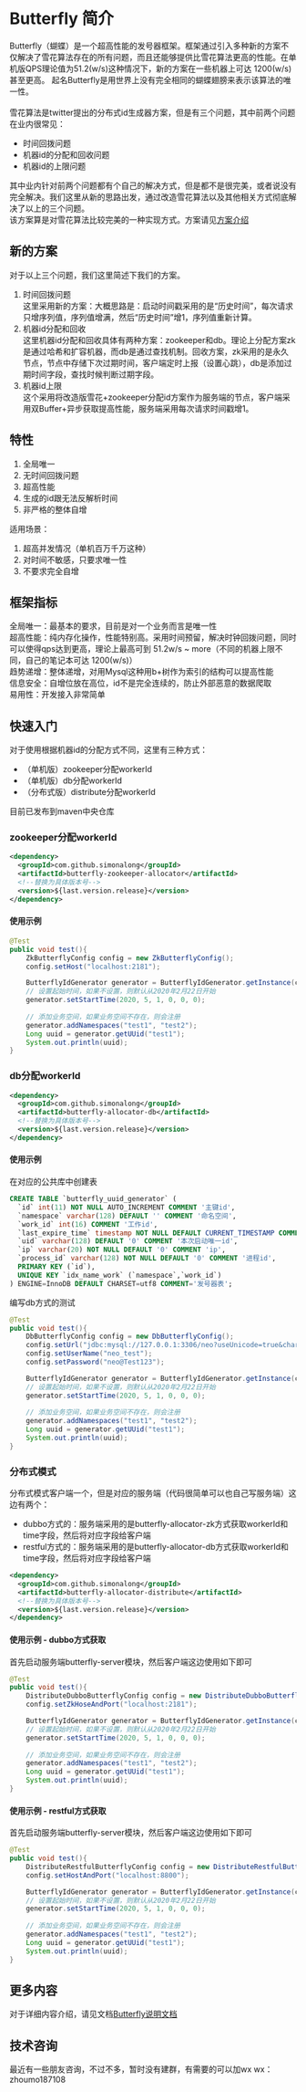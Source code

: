 # Butterfly 简介

Butterfly（蝴蝶）是一个超高性能的发号器框架。框架通过引入多种新的方案不仅解决了雪花算法存在的所有问题，而且还能够提供比雪花算法更高的性能。在单机版QPS理论值为51.2(w/s)这种情况下，新的方案在一些机器上可达 1200(w/s) 甚至更高。
起名Butterfly是用世界上没有完全相同的蝴蝶翅膀来表示该算法的唯一性。
<br /><br />
雪花算法是twitter提出的分布式id生成器方案，但是有三个问题，其中前两个问题在业内很常见：

- 时间回拨问题
- 机器id的分配和回收问题
- 机器id的上限问题

其中业内针对前两个问题都有个自己的解决方式，但是都不是很完美，或者说没有完全解决。我们这里从新的思路出发，通过改造雪花算法以及其他相关方式彻底解决了以上的三个问题。<br />该方案算是对雪花算法比较完美的一种实现方式。方案请见[方案介绍](https://www.yuque.com/simonalong/butterfly)


## 新的方案
对于以上三个问题，我们这里简述下我们的方案。
1. 时间回拨问题<br/>
这里采用新的方案：大概思路是：启动时间戳采用的是“历史时间”，每次请求只增序列值，序列值增满，然后“历史时间”增1，序列值重新计算。
2. 机器id分配和回收<br/>
这里机器id分配和回收具体有两种方案：zookeeper和db。理论上分配方案zk是通过哈希和扩容机器，而db是通过查找机制。回收方案，zk采用的是永久节点，节点中存储下次过期时间，客户端定时上报（设置心跳），db是添加过期时间字段，查找时候判断过期字段。
3. 机器id上限<br/>
这个采用将改造版雪花+zookeeper分配id方案作为服务端的节点，客户端采用双Buffer+异步获取提高性能，服务端采用每次请求时间戳增1。

## 特性
1. 全局唯一
2. 无时间回拨问题
3. 超高性能
4. 生成的id跟无法反解析时间
5. 非严格的整体自增

适用场景：
1. 超高并发情况（单机百万千万这种）
2. 对时间不敏感，只要求唯一性
3. 不要求完全自增

## 框架指标
全局唯一：最基本的要求，目前是对一个业务而言是唯一性<br/>
超高性能：纯内存化操作，性能特别高。采用时间预留，解决时钟回拨问题，同时可以使得qps达到更高，理论上最高可到 51.2w/s ~ more（不同的机器上限不同，自己的笔记本可达 1200(w/s)）<br/>
趋势递增：整体递增，对用Mysql这种用b+树作为索引的结构可以提高性能<br/>
信息安全：自增位放在高位，id不是完全连续的，防止外部恶意的数据爬取<br/>
易用性：开发接入非常简单<br/>

## 快速入门
对于使用根据机器id的分配方式不同，这里有三种方式：
- （单机版）zookeeper分配workerId
- （单机版）db分配workerId
- （分布式版）distribute分配workerId

目前已发布到maven中央仓库
### zookeeper分配workerId
```xml
<dependency>
  <groupId>com.github.simonalong</groupId>
  <artifactId>butterfly-zookeeper-allocator</artifactId>
  <!--替换为具体版本号-->
  <version>${last.version.release}</version>
</dependency>
```
#### 使用示例
```java
@Test
public void test(){
    ZkButterflyConfig config = new ZkButterflyConfig();
    config.setHost("localhost:2181");

    ButterflyIdGenerator generator = ButterflyIdGenerator.getInstance(config);
    // 设置起始时间，如果不设置，则默认从2020年2月22日开始
    generator.setStartTime(2020, 5, 1, 0, 0, 0);
            
    // 添加业务空间，如果业务空间不存在，则会注册
    generator.addNamespaces("test1", "test2");
    Long uuid = generator.getUUid("test1");
    System.out.println(uuid);
}
```
### db分配workerId
```xml
<dependency>
  <groupId>com.github.simonalong</groupId>
  <artifactId>butterfly-allocator-db</artifactId>
  <!--替换为具体版本号-->
  <version>${last.version.release}</version>
</dependency>
```
#### 使用示例
在对应的公共库中创建表
```sql
CREATE TABLE `butterfly_uuid_generator` (
  `id` int(11) NOT NULL AUTO_INCREMENT COMMENT '主键id',
  `namespace` varchar(128) DEFAULT '' COMMENT '命名空间',
  `work_id` int(16) COMMENT '工作id',
  `last_expire_time` timestamp NOT NULL DEFAULT CURRENT_TIMESTAMP COMMENT '下次失效时间',
  `uid` varchar(128) DEFAULT '0' COMMENT '本次启动唯一id',
  `ip` varchar(20) NOT NULL DEFAULT '0' COMMENT 'ip',
  `process_id` varchar(128) NOT NULL DEFAULT '0' COMMENT '进程id',
  PRIMARY KEY (`id`),
  UNIQUE KEY `idx_name_work` (`namespace`,`work_id`)
) ENGINE=InnoDB DEFAULT CHARSET=utf8 COMMENT='发号器表';
```
编写db方式的测试
```java
@Test
public void test(){
    DbButterflyConfig config = new DbButterflyConfig();
    config.setUrl("jdbc:mysql://127.0.0.1:3306/neo?useUnicode=true&characterEncoding=UTF-8&useSSL=false&&allowPublicKeyRetrieval=true");
    config.setUserName("neo_test");
    config.setPassword("neo@Test123");

    ButterflyIdGenerator generator = ButterflyIdGenerator.getInstance(config);
    // 设置起始时间，如果不设置，则默认从2020年2月22日开始
    generator.setStartTime(2020, 5, 1, 0, 0, 0);
            
    // 添加业务空间，如果业务空间不存在，则会注册
    generator.addNamespaces("test1", "test2");
    Long uuid = generator.getUUid("test1");
    System.out.println(uuid);
}
```

### 分布式模式
分布式模式客户端一个，但是对应的服务端（代码很简单可以也自己写服务端）这边有两个：
- dubbo方式的：服务端采用的是butterfly-allocator-zk方式获取workerId和time字段，然后将对应字段给客户端
- restful方式的：服务端采用的是butterfly-allocator-db方式获取workerId和time字段，然后将对应字段给客户端
```xml
<dependency>
  <groupId>com.github.simonalong</groupId>
  <artifactId>butterfly-allocator-distribute</artifactId>
  <!--替换为具体版本号-->
  <version>${last.version.release}</version>
</dependency>
```
#### 使用示例 - dubbo方式获取
首先启动服务端butterfly-server模块，然后客户端这边使用如下即可
```java
@Test
public void test(){
    DistributeDubboButterflyConfig config = new DistributeDubboButterflyConfig();
    config.setZkHoseAndPort("localhost:2181");

    ButterflyIdGenerator generator = ButterflyIdGenerator.getInstance(config);
    // 设置起始时间，如果不设置，则默认从2020年2月22日开始
    generator.setStartTime(2020, 5, 1, 0, 0, 0);
            
    // 添加业务空间，如果业务空间不存在，则会注册
    generator.addNamespaces("test1", "test2");
    Long uuid = generator.getUUid("test1");
    System.out.println(uuid);
}
```

#### 使用示例 - restful方式获取
首先启动服务端butterfly-server模块，然后客户端这边使用如下即可
```java
@Test
public void test(){
    DistributeRestfulButterflyConfig config = new DistributeRestfulButterflyConfig();
    config.setHostAndPort("localhost:8800");

    ButterflyIdGenerator generator = ButterflyIdGenerator.getInstance(config);
    // 设置起始时间，如果不设置，则默认从2020年2月22日开始
    generator.setStartTime(2020, 5, 1, 0, 0, 0);
            
    // 添加业务空间，如果业务空间不存在，则会注册
    generator.addNamespaces("test1", "test2");
    Long uuid = generator.getUUid("test1");
    System.out.println(uuid);
}
```

## 更多内容
对于详细内容介绍，请见文档[Butterfly说明文档](https://www.yuque.com/simonalong/butterfly)

## 技术咨询
最近有一些朋友咨询，不过不多，暂时没有建群，有需要的可以加wx
wx：zhoumo187108
